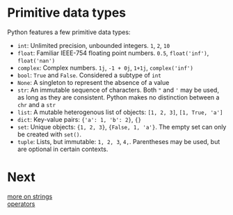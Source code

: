 # Primitive data types
Python features a few primitive data types:
* `int`: Unlimited precision, unbounded integers. `1`, `2`, `10`
* `float`: Familiar IEEE-754 floating point numbers. `0.5`, `float('inf')`, `float('nan')`
* `complex`: Complex numbers. `1j`, `-1 + 0j`, `1+1j`, `complex('inf')`
* `bool`: `True` and `False`. Considered a subtype of `int`
* `None`: A singleton to represent the absence of a value
* `str`: An immutable sequence of characters. Both `"` and `'` may be used, as long as they are consistent. Python makes no distinction between a `chr` and a `str`
* `list`: A mutable heterogenous list of objects: `[1, 2, 3]`, `[1, True, 'a']`
* `dict`: Key-value pairs: `{'a': 1, 'b': 2}`, `{}`
* `set`: Unique objects: `{1, 2, 3}`, `{False, 1, 'a'}`. The empty set can only be created with `set()`.
* `tuple`: Lists, but immutable: `1, 2, 3`, `4,`. Parentheses may be used, but are optional in certain contexts.

# Next
[more on strings](2a_strings.md)\
[operators](3_operators.md)
